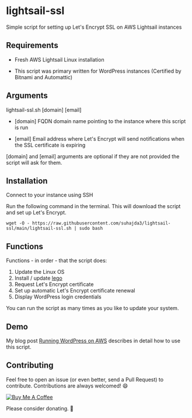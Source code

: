 # lightsail-ssl
Simple script for setting up Let's Encrypt SSL on AWS Lightsail instances

## Requirements
- Fresh AWS Lightsail Linux installation

- This script was primary written for WordPress instances (Certified by Bitnami and Automattic)

## Arguments

lightsail-ssl.sh [domain] [email]

- [domain] FQDN domain name pointing to the instance where this script is run

- [email] Email address where Let's Encrypt will send notifications when the SSL certificate is expiring

[domain] and [email] arguments are optional if they are not provided the script will ask for them.

## Installation
Connect to your instance using SSH

Run the following command in the terminal. This will download the script and set up Let's Encrypt.

`wget -O - https://raw.githubusercontent.com/suhajda3/lightsail-ssl/main/lightsail-ssl.sh | sudo bash`

## Functions

Functions - in order - that the script does:

1. Update the Linux OS
2. Install / update [lego](https://github.com/go-acme/lego)
3. Request Let's Encrypt certificate
4. Set up automatic Let's Encrypt certificate renewal
5. Display WordPress login credentials

You can run the script as many times as you like to update your system.

## Demo

My blog post [Running WordPress on AWS](https://roadtoaws.com/2021/07/08/running-wordpress-on-aws-the-cheap-and-easy-way/) describes in detail how to use this script.

## Contributing

Feel free to open an issue (or even better, send a Pull Request) to contribute. Contributions are always welcomed! 😄

<a href="https://www.buymeacoffee.com/misi" target="_blank"><img src="https://www.buymeacoffee.com/assets/img/custom_images/orange_img.png" alt="Buy Me A Coffee" style="height: auto !important;width: auto !important;" ></a>

Please consider donating. 🙏
